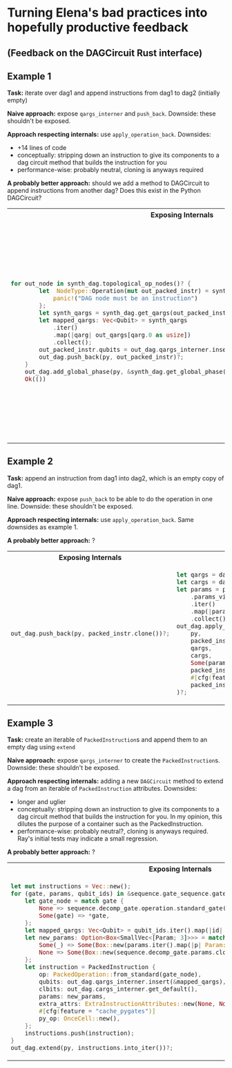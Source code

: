 # Turning Elena's bad practices into hopefully productive feedback 
## (Feedback on the DAGCircuit Rust interface)

## Example 1

**Task:** iterate over dag1 and append instructions from dag1 to dag2 (initially empty)

**Naive approach:** expose `qargs_interner` and `push_back`. Downside: these shouldn't be exposed.

**Approach respecting internals:** use `apply_operation_back`. Downsides:
- +14 lines of code
- conceptually: stripping down an instruction to give its components to a dag circuit method that builds the instruction for you
- performance-wise: probably neutral, cloning is anyways required

**A probably better approach:** should we add a method to DAGCircuit to append instructions from another dag? Does this exist in the Python DAGCircuit?

<table>
<tr>
<th>Exposing Internals</th>
<th>Respecting Internals</th>
</tr>
<tr>
<td>
  
```rust
for out_node in synth_dag.topological_op_nodes()? {
        let  NodeType::Operation(mut out_packed_instr) = synth_dag.dag()[out_node].clone() else {
            panic!("DAG node must be an instruction")
        };
        let synth_qargs = synth_dag.get_qargs(out_packed_instr.qubits);
        let mapped_qargs: Vec<Qubit> = synth_qargs
            .iter()
            .map(|qarg| out_qargs[qarg.0 as usize])
            .collect();
        out_packed_instr.qubits = out_dag.qargs_interner.insert(&mapped_qargs);
        out_dag.push_back(py, out_packed_instr)?;
    }
    out_dag.add_global_phase(py, &synth_dag.get_global_phase())?;
    Ok(())
```
  
</td>
<td>

```rust
   for out_node in synth_dag.topological_op_nodes()? {
        let NodeType::Operation(out_packed_instr) = &synth_dag.dag()[out_node] else {
            panic!("DAG node must be an instruction")
        };
        let synth_qargs = synth_dag.get_qargs(out_packed_instr.qubits);
        let mapped_qargs: Vec<Qubit> = synth_qargs
            .iter()
            .map(|qarg| out_qargs[qarg.0 as usize])
            .collect();
        let cargs = synth_dag.get_cargs(out_packed_instr.clbits);
        let new_params = out_packed_instr
            .params_view()
            .iter()
            .map(|param| param.clone_ref(py))
            .collect();
        out_dag.apply_operation_back(
            py,
            out_packed_instr.op.clone(),
            &mapped_qargs,
            cargs,
            Some(new_params),
            out_packed_instr.extra_attrs.clone(),
            #[cfg(feature = "cache_pygates")]
            None,
        )?;
    }
    out_dag.add_global_phase(py, &synth_dag.get_global_phase())?;
    Ok(())

```
</td>
</tr>
</table>

## Example 2

**Task:** append an instruction from dag1 into dag2, which is an empty copy of dag1.

**Naive approach:** expose `push_back` to be able to do the operation in one line. Downside: these shouldn't be exposed.

**Approach respecting internals:** use `apply_operation_back`. Same downsides as example 1. 

**A probably better approach:** ?

<table>
<tr>
<th>Exposing Internals</th>
<th>Respecting Internals</th>
</tr>
<tr>
<td>
  
```rust
out_dag.push_back(py, packed_instr.clone())?;
```
  
</td>
<td>

```rust
let qargs = dag.get_qargs(packed_instr.qubits);
let cargs = dag.get_cargs(packed_instr.clbits);
let params = packed_instr
    .params_view()
    .iter()
    .map(|param| param.clone_ref(py))
    .collect();
out_dag.apply_operation_back(
    py,
    packed_instr.op.clone(),
    qargs,
    cargs,
    Some(params),
    packed_instr.extra_attrs.clone(),
    #[cfg(feature = "cache_pygates")]
    packed_instr.py_op.clone(),
)?;
```
</td>
</tr>
</table>

## Example 3

**Task:** create an iterable of `PackedInstruction`s and append them to an empty dag using `extend`

**Naive approach:** expose `qargs_interner` to create the `PackedInstruction`s. Downside: these shouldn't be exposed.

**Approach respecting internals:** adding a new `DAGCircuit` method to extend a dag from an iterable of `PackedInstruction` attributes. Downsides:
- longer and uglier
- conceptually: stripping down an instruction to give its components to a dag circuit method that builds the instruction for you. In my opinion, this dilutes the purpose of a container such as the PackedInstruction.
- performance-wise: probably neutral?, cloning is anyways required. Ray's initial tests may indicate a small regression.

**A probably better approach:** ?

<table>
<tr>
<th>Exposing Internals</th>
<th>Respecting Internals</th>
</tr>
<tr>
<td>

```rust
let mut instructions = Vec::new();
for (gate, params, qubit_ids) in &sequence.gate_sequence.gates {
    let gate_node = match gate {
        None => sequence.decomp_gate.operation.standard_gate(),
        Some(gate) => *gate,
    };
    let mapped_qargs: Vec<Qubit> = qubit_ids.iter().map(|id| out_qargs[*id as usize]).collect();
    let new_params: Option<Box<SmallVec<[Param; 3]>>> = match gate {
        Some(_) => Some(Box::new(params.iter().map(|p| Param::Float(*p)).collect())),
        None => Some(Box::new(sequence.decomp_gate.params.clone())),
    };
    let instruction = PackedInstruction {
        op: PackedOperation::from_standard(gate_node),
        qubits: out_dag.qargs_interner.insert(&mapped_qargs),
        clbits: out_dag.cargs_interner.get_default(),
        params: new_params,
        extra_attrs: ExtraInstructionAttributes::new(None, None, None, None),
        #[cfg(feature = "cache_pygates")]
        py_op: OnceCell::new(),
    };
    instructions.push(instruction);
}
out_dag.extend(py, instructions.into_iter())?;
```
  
</td>
<td>

```rust
let mut op_attributes = Vec::new();
for (gate, params, qubit_ids) in sequence.gate_sequence.gates.clone() {
    let gate_node = match gate {
        None => sequence.decomp_gate.operation.standard_gate(),
        Some(gate) => *gate,
    };
    let mapped_qargs: Vec<Qubit> = qubit_ids.iter().map(|id| out_qargs[*id as usize]).collect();
    let new_params: Option<Box<SmallVec<[Param; 3]>>> = match gate {
        Some(_) => Some(Box::new(params.iter().map(|p| Param::Float(*p)).collect())),
        None => Some(Box::new(sequence.decomp_gate.params.clone())),
    };
    let attributes = (
        PackedOperation::from_standard(gate_node),
        mapped_qargs,
        [],
        new_params,
        xtraInstructionAttributes::new(None, None, None, None),
        #[cfg(feature = "cache_pygates")]
        OnceCell::new(),
    )
    op_attributes.push(attributes);
}
out_dag.extend_from_packed_operations(py, op_attributes.into_iter())?;
```
</td>
</tr>
</table>